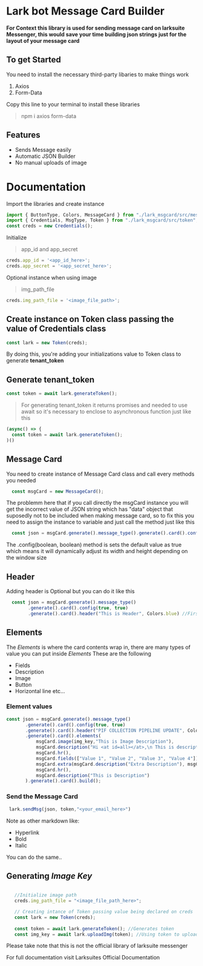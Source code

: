# Lark bot Message Card Builder
**For Context this library is used for sending message card on larksuite Messenger, this would save your time building json strings just for the layout of your message card**

## To get Started
You need to install the necessary third-party libaries to make things work
1. Axios
2. Form-Data

Copy this line to your terminal to install these libraries
> npm i axios form-data

## Features
- Sends Message easily
- Automatic JSON Builder
- No manual uploads of image

# Documentation

Import the libraries and create instance

```js
import { ButtonType, Colors, MessageCard } from "./lark_msgcard/src/messageCard";
import { Credentials, MsgType, Token } from "./lark_msgcard/src/token";
const creds = new Credentials();
```

Initialize 
> app_id and app_secret

```js
creds.app_id = '<app_id_here>';
creds.app_secret = '<app_secret_here>';
```

Optional instance when using image

> img_path_file

```js
creds.img_path_file = '<image_file_path>';
```

## Create instance on Token class passing the value of Credentials class

```js
const lark = new Token(creds);
```
By doing this, you're adding your initializations value to Token class to generate **tenant_token**

## Generate tenant_token

```js
const token = await lark.generateToken();
```
> For generating tenant_token it returns promises and needed to use await
so it's necessary to enclose to asynchronous function just like this

```js
(async() => {
  const token = await lark.generateToken();
)()
```

## Message Card

You need to create instance of Message Card class and call every methods you needed

```js
  const msgCard = new MessageCard();
```

The problemm here that if you call directly the msgCard instance you will get
the incorrect value of JSON string which has "data" object that suposedly not
to be included when making message card, so to fix this you need to assign
the instance to variable and just call the method just like this

```js
  const json = msgCard.generate().message_type().generate().card().config(true, true)
```

The .config(boolean, boolean) method is sets the default value as true which means it will dynamically
adjust its width and height depending on the window size

## Header

Adding header is Optional but you can do it like this

```js
  const json = msgCard.generate().message_type()
        .generate().card().config(true, true)
        .generate().card().header("This is Header", Colors.blue) //First Argument is the content of your header and Second Argument represent as color
```

## Elements

The *Elements* is where the card contents wrap in, there are many types of value you can put inside *Elements*
These are the following

 - Fields
 - Description
 - Image
 - Button
 - Horizontal line
 etc...
 
 ### Element values
 
 ```js
 const json = msgCard.generate().message_type()
        .generate().card().config(true, true)
        .generate().card().header("PIF COLLECTION PIPELINE UPDATE", Colors.blue)
        .generate().card().elements(
            msgCard.image(img_key,"This is Image Description"),
            msgCard.description("Hi <at id=all></at>,\n This is description"),
            msgCard.hr(),
            msgCard.fields(["Value 1", "Value 2", "Value 3", "Value 4"]),
            msgCard.extra(msgCard.description("Extra Description"), msgCard.button("https://www.example.com", "Download", ButtonType.regular)), //Button types Regular, Danger and Primary
            msgCard.hr(),
            msgCard.description("This is Description")
        ).generate().card().build();
 ```
 
 ### Send the Message Card
 
 ```js
  lark.sendMsg(json, token,"<your_email_here>")
 ```
 
 
 Note as other markdown like:
  - Hyperlink
  - Bold
  - Italic
  
 You can do the same..
 
 ## Generating *Image Key*
 
 ```js

    //Initialize image path
    creds.img_path_file = "<image_file_path_here>";
 
    // Creating intance of Token passing value being declared on creds
    const lark = new Token(creds);
    
    const token = await lark.generateToken(); //Generates token
    const img_key = await lark.uploadImg(token); //Using token to upload image to lark server
 
 ```

Please take note that this is not the official library of larksuite messenger


For full documentation visit Larksuites Official Documentation





